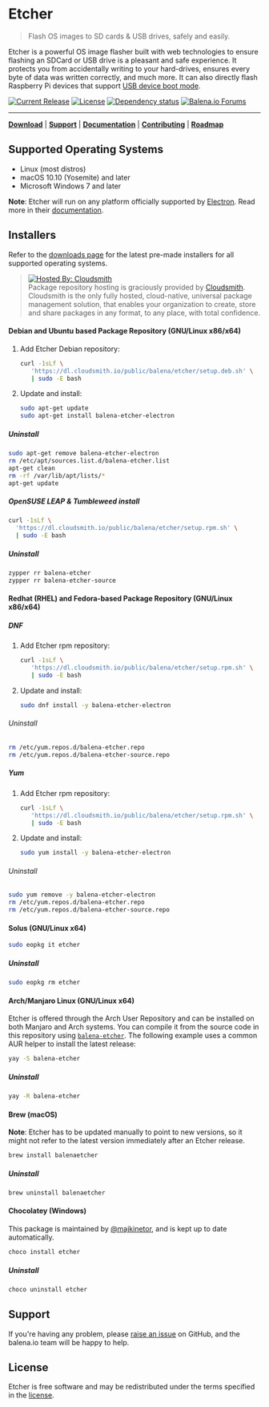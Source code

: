 # Etcher

> Flash OS images to SD cards & USB drives, safely and easily.

Etcher is a powerful OS image flasher built with web technologies to ensure
flashing an SDCard or USB drive is a pleasant and safe experience. It protects
you from accidentally writing to your hard-drives, ensures every byte of data
was written correctly, and much more. It can also directly flash Raspberry Pi devices that support [USB device boot mode](https://www.raspberrypi.org/documentation/hardware/raspberrypi/bootmodes/device.md).

[![Current Release](https://img.shields.io/github/release/balena-io/etcher.svg?style=flat-square)](https://balena.io/etcher)
[![License](https://img.shields.io/github/license/balena-io/etcher.svg?style=flat-square)](https://github.com/balena-io/etcher/blob/master/LICENSE)
[![Dependency status](https://img.shields.io/david/balena-io/etcher.svg?style=flat-square)](https://david-dm.org/balena-io/etcher)
[![Balena.io Forums](https://img.shields.io/discourse/https/forums.balena.io/topics.svg?style=flat-square&label=balena.io%20forums)](https://forums.balena.io/c/etcher)

---

[**Download**][etcher] | [**Support**][support] | [**Documentation**][user-documentation] | [**Contributing**][contributing] | [**Roadmap**][milestones]

## Supported Operating Systems

- Linux (most distros)
- macOS 10.10 (Yosemite) and later
- Microsoft Windows 7 and later

**Note**: Etcher will run on any platform officially supported by
[Electron][electron]. Read more in their
[documentation][electron-supported-platforms].

## Installers

Refer to the [downloads page][etcher] for the latest pre-made
installers for all supported operating systems.

> [![Hosted By: Cloudsmith](https://img.shields.io/badge/OSS%20hosting%20by-cloudsmith-blue?logo=cloudsmith&style=for-the-badge)](https://cloudsmith.com) \
Package repository hosting is graciously provided by  [Cloudsmith](https://cloudsmith.com).
Cloudsmith is the only fully hosted, cloud-native, universal package management solution, that
enables your organization to create, store and share packages in any format, to any place, with total
confidence.

#### Debian and Ubuntu based Package Repository (GNU/Linux x86/x64)

1. Add Etcher Debian repository:

   ```sh
   curl -1sLf \
      'https://dl.cloudsmith.io/public/balena/etcher/setup.deb.sh' \
      | sudo -E bash
   ```

2. Update and install:

   ```sh
   sudo apt-get update
   sudo apt-get install balena-etcher-electron
   ```

##### Uninstall

```sh
sudo apt-get remove balena-etcher-electron
rm /etc/apt/sources.list.d/balena-etcher.list
apt-get clean
rm -rf /var/lib/apt/lists/*
apt-get update
```

##### OpenSUSE LEAP & Tumbleweed install

```sh
curl -1sLf \
  'https://dl.cloudsmith.io/public/balena/etcher/setup.rpm.sh' \
  | sudo -E bash
```

##### Uninstall

```sh
zypper rr balena-etcher
zypper rr balena-etcher-source
```

#### Redhat (RHEL) and Fedora-based Package Repository (GNU/Linux x86/x64)

##### DNF

1. Add Etcher rpm repository:

   ```sh
   curl -1sLf \
      'https://dl.cloudsmith.io/public/balena/etcher/setup.rpm.sh' \
      | sudo -E bash
   ```

2. Update and install:

   ```sh
   sudo dnf install -y balena-etcher-electron
   ```

###### Uninstall

```sh
rm /etc/yum.repos.d/balena-etcher.repo
rm /etc/yum.repos.d/balena-etcher-source.repo
```

##### Yum

1. Add Etcher rpm repository:

   ```sh
   curl -1sLf \
      'https://dl.cloudsmith.io/public/balena/etcher/setup.rpm.sh' \
      | sudo -E bash
   ```

2. Update and install:

   ```sh
   sudo yum install -y balena-etcher-electron
   ```

###### Uninstall

```sh
sudo yum remove -y balena-etcher-electron
rm /etc/yum.repos.d/balena-etcher.repo
rm /etc/yum.repos.d/balena-etcher-source.repo
```

#### Solus (GNU/Linux x64)

```sh
sudo eopkg it etcher
```

##### Uninstall

```sh
sudo eopkg rm etcher
```

#### Arch/Manjaro Linux (GNU/Linux x64)

Etcher is offered through the Arch User Repository and can be installed on both Manjaro and Arch systems. You can compile it from the source code in this repository using [`balena-etcher`](https://aur.archlinux.org/packages/balena-etcher/). The following example uses a common AUR helper to install the latest release:

```sh
yay -S balena-etcher
```

##### Uninstall

```sh
yay -R balena-etcher
```

#### Brew (macOS)

**Note**: Etcher has to be updated manually to point to new versions,
so it might not refer to the latest version immediately after an Etcher
release.

```sh
brew install balenaetcher
```

##### Uninstall

```sh
brew uninstall balenaetcher
```

#### Chocolatey (Windows)

This package is maintained by [@majkinetor](https://github.com/majkinetor), and
is kept up to date automatically.

```sh
choco install etcher
```

##### Uninstall

```sh
choco uninstall etcher
```

## Support

If you're having any problem, please [raise an issue][newissue] on GitHub, and
the balena.io team will be happy to help.

## License

Etcher is free software and may be redistributed under the terms specified in
the [license].

[etcher]: https://balena.io/etcher
[electron]: https://electronjs.org/
[electron-supported-platforms]: https://electronjs.org/docs/tutorial/support#supported-platforms
[support]: https://github.com/balena-io/etcher/blob/master/SUPPORT.md
[contributing]: https://github.com/balena-io/etcher/blob/master/docs/CONTRIBUTING.md
[user-documentation]: https://github.com/balena-io/etcher/blob/master/docs/USER-DOCUMENTATION.md
[milestones]: https://github.com/balena-io/etcher/milestones
[newissue]: https://github.com/balena-io/etcher/issues/new
[license]: https://github.com/balena-io/etcher/blob/master/LICENSE
